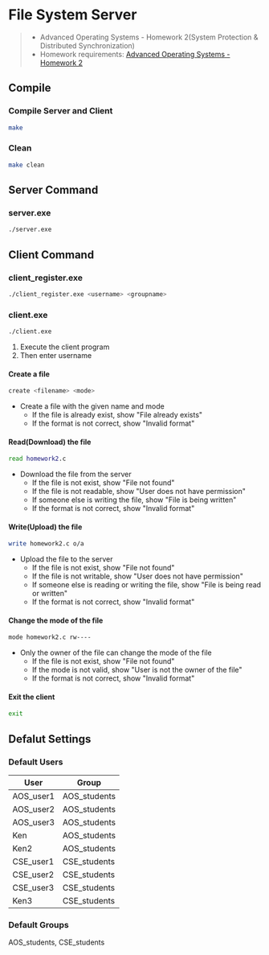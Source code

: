 # File System Server
> * Advanced Operating Systems - Homework 2(System Protection & Distributed Synchronization)
> * Homework requirements: [Advanced Operating Systems - Homework 2](https://github.com/RutoDa/AOS_System_Protection/blob/main/Advanced%20Operating%20Systems%20-%20Homework%202.pdf)

## Compile
### Compile Server and Client
```bash
make
```
### Clean
```bash
make clean
```

## Server Command
### server.exe
```bash
./server.exe
```

## Client Command
### client_register.exe
```bash
./client_register.exe <username> <groupname>
```

### client.exe
```bash
./client.exe
```
1. Execute the client program
2. Then enter username
#### Create a file
```bash
create <filename> <mode>
```
- Create a file with the given name and mode
  - If the file is already exist, show "File already exists"
  - If the format is not correct, show "Invalid format"
  
#### Read(Download) the file
```bash
read homework2.c
```
- Download the file from the server
  - If the file is not exist, show "File not found"
  - If the file is not readable, show "User does not have permission"
  - If someone else is writing the file, show "File is being written"
  - If the format is not correct, show "Invalid format"

#### Write(Upload) the file
```bash
write homework2.c o/a
```
- Upload the file to the server
  - If the file is not exist, show "File not found"
  - If the file is not writable, show "User does not have permission"
  - If someone else is reading or writing the file, show "File is being read or written"
  - If the format is not correct, show "Invalid format"

#### Change the mode of the file
```bash
mode homework2.c rw----
```
- Only the owner of the file can change the mode of the file
  - If the file is not exist, show "File not found"
  - If the mode is not valid, show "User is not the owner of the file"
  - If the format is not correct, show "Invalid format"

#### Exit the client
```bash 
exit
```

## Defalut Settings
### Default Users
| User      | Group        |
| --------- | ------------ |
| AOS_user1 | AOS_students |
| AOS_user2 | AOS_students |
| AOS_user3 | AOS_students |
| Ken       | AOS_students |
| Ken2      | AOS_students |
| CSE_user1 | CSE_students |
| CSE_user2 | CSE_students |
| CSE_user3 | CSE_students |
| Ken3      | CSE_students |

### Default Groups
AOS_students, CSE_students